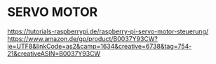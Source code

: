 
 # SERVO MOTOR
https://tutorials-raspberrypi.de/raspberry-pi-servo-motor-steuerung/
https://www.amazon.de/gp/product/B0037Y93CW?ie=UTF8&linkCode=as2&camp=1634&creative=6738&tag=754-21&creativeASIN=B0037Y93CW


